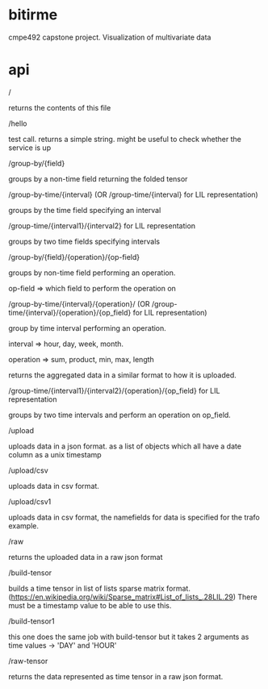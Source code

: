 # bitirme

cmpe492 capstone project. Visualization of multivariate data

# api 

/

returns the contents of this file

/hello

test call. returns a simple string. might be useful to check whether the service is up

/group-by/{field}

groups by a non-time field returning the folded tensor

/group-by-time/{interval} (OR /group-time/{interval} for LIL representation)

groups by the time field specifying an interval

/group-time/{interval1}/{interval2} for LIL representation

groups by two time fields specifying intervals

/group-by/{field}/{operation}/{op-field} 

groups by non-time field performing an operation.

op-field => which field to perform the operation on

/group-by-time/{interval}/{operation}/ (OR /group-time/{interval}/{operation}/{op_field} for LIL representation)

group by time interval performing an operation.

interval => hour, day, week, month. 

operation => sum, product, min, max, length

returns the aggregated data in a similar format to how it is uploaded.

/group-time/{interval1}/{interval2}/{operation}/{op_field} for LIL representation

groups by two time intervals and perform an operation on op_field.

/upload

uploads data in a json format. as a list of objects which all have a date column as a unix timestamp

/upload/csv

uploads data in csv format. 

/upload/csv1

uploads data in csv format, the namefields for data is specified for the trafo example.

/raw

returns the uploaded data in a raw json format

/build-tensor

builds a time tensor in list of lists sparse matrix format. (https://en.wikipedia.org/wiki/Sparse_matrix#List_of_lists_.28LIL.29) There must be a timestamp value to be able to use this.

/build-tensor1

this one does the same job with build-tensor but it takes 2 arguments as time values -> 'DAY' and 'HOUR'

/raw-tensor

returns the data represented as time tensor in a raw json format.


